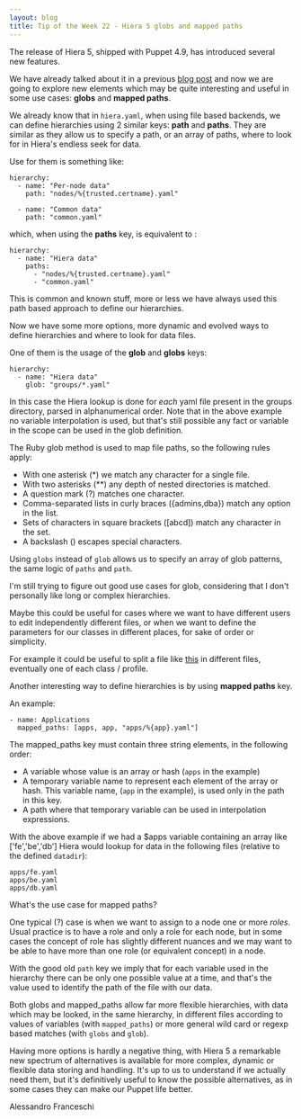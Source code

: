 ```yaml
---
layout: blog
title: Tip of the Week 22 - Hiera 5 globs and mapped paths
---
```


The release of Hiera 5, shipped with Puppet 4.9, has introduced several new features.

We have already talked about it in a previous [blog post](2017-04-17-hiera-5.md) and now we are going to explore new elements which may be quite interesting and useful in some use cases:  **globs** and **mapped paths**.

We already know that in ```hiera.yaml```, when using file based backends, we can define hierarchies using 2 similar keys: **path** and **paths**. They are similar as they allow us to specify a path, or an array of paths, where to look for in Hiera's endless seek for data.

Use for them is something like:

    hierarchy:
      - name: "Per-node data"
        path: "nodes/%{trusted.certname}.yaml"

      - name: "Common data"
        path: "common.yaml"

which, when using the **paths** key, is equivalent to :

    hierarchy:
      - name: "Hiera data"
        paths:
          - "nodes/%{trusted.certname}.yaml"
          - "common.yaml"

This is common and known stuff, more or less we have always used this path based approach to define our hierarchies.

Now we have some more options, more dynamic and evolved ways to define hierarchies and where to look for data files.

One of them is the usage of the **glob** and **globs** keys:

    hierarchy:
      - name: "Hiera data"
        glob: "groups/*.yaml"

In this case the Hiera lookup is done for *each* yaml file present in the groups directory, parsed in alphanumerical order. Note that in the above example no variable interpolation is used, but that's still possible any fact or variable in the scope can be used in the glob definition.

The Ruby glob method is used to map file paths, so the following rules apply:

  - With one asterisk (*) we match any character for a single file.
  - With two asterisks (**) any depth of nested directories is matched.
  - A question mark (?) matches one character.
  - Comma-separated lists in curly braces ({admins,dba}) match any option in the list.
  - Sets of characters in square brackets ([abcd]) match any character in the set.
  - A backslash (\) escapes special characters.

Using ```globs``` instead of ```glob``` allows us to specify an array of glob patterns, the same logic of ```paths``` and ```path```.

I'm still trying to figure out good use cases for glob, considering that I don't personally like long or complex hierarchies.

Maybe this could be useful for cases where we want to have different users to edit independently different files, or when we want to define the parameters for our classes in different places, for sake of order or simplicity.

For example it could be useful to split a file like [this](https://github.com/example42/psick/site/data/common.yaml) in different files, eventually one of each class / profile.

Another interesting way to define hierarchies is by using **mapped paths** key.

An example:

    - name: Applications
      mapped_paths: [apps, app, "apps/%{app}.yaml"]

The mapped_paths key must contain three string elements, in the following order:
  - A variable whose value is an array or hash (```apps``` in the example)
  - A temporary variable name to represent each element of the array or hash. This variable name, (```app``` in the example), is used only in the path in this key.
  - A path where that temporary variable can be used in interpolation expressions.

With the above example if we had a $apps variable containing an array like ['fe','be','db'] Hiera would lookup for data in the following files (relative to the defined ```datadir```):

    apps/fe.yaml
    apps/be.yaml
    apps/db.yaml

What's the use case for mapped paths?

One typical (?) case is when we want to assign to a node one or more *roles*.  Usual practice is to have a role and only a role for each node, but in some cases the concept of role has slightly different nuances and we may want to be able to have more than one role (or equivalent concept) in a node.

With the good old ```path``` key we imply that for each variable used in the hierarchy there can be only one possible value at a time, and that's the value used to identify the path of the file with our data.

Both globs and mapped_paths allow far more flexible hierarchies, with data which may be looked, in the same hierarchy, in different files according to values of variables (with ```mapped_paths```) or more general wild card or regexp based matches (with ```globs``` and ```glob```).

Having more options is hardly a negative thing, with Hiera 5 a remarkable new spectrum of alternatives is available for more complex, dynamic or flexible data storing and handling.  It's up to us to understand if we actually need them, but it's definitively useful to know the possible alternatives, as in some cases they can make our Puppet life better.

Alessandro Franceschi
